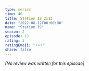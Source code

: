 ```yaml
---
type: series
time: 40
title: Station 19 2x13
date: "2022-08-12T00:00:00"
name: "Station 19"
season: 2
episode: 13
rating: 3
ratingEmoji: "⭐️⭐️⭐️"
share: false
---
```


*[No review was written for this episode]*